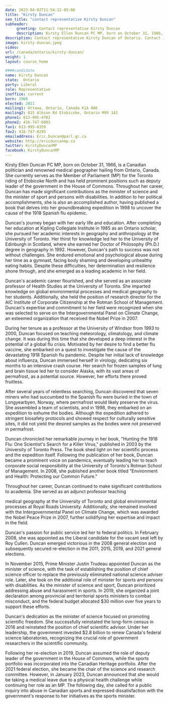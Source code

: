 ```yaml
---
date: 2023-04-02T11:54:12-05:00
title: "Kirsty Duncan"
seo_title: "contact representative Kirsty Duncan"
subheader:
     greeting: Contact representative Kirsty Duncan
     description: Kirsty Ellen Duncan PC MP, born on October 31, 1966, is a Canadian politician and renowned medical geographer hailing from Ontario, Canada.
description: Contact representative Kirsty Duncan of Ontario. Contact information for Kirsty Duncan includes email address, phone number, and mailing address.
image: kirsty-duncan.jpeg
video:
url: /canada/ontario/kirsty-duncan/
weight: 1
layout: course_home

####candidate
name: Kirsty Duncan
state:	Ontario
party: Liberal
role: Representative
inoffice: current
born: 1966
elected: 2021
mailing1: Ottawa, Ontario, Canada K1A 0A6
mailing2: 815 Albion Rd Etobicoke, Ontario M9V 1A3
phone1: 613-995-4702
phone2: 416-747-6003
fax1: 613-995-8359
fax2: 416-747-8295
emailaddress: Eric.Duncan@parl.gc.ca
website: http://ericduncanmp.ca
twitter: KirstyDuncanMP
facebook: KirstyDuncanMP
---
```


Kirsty Ellen Duncan PC MP, born on October 31, 1966, is a Canadian politician and renowned medical geographer hailing from Ontario, Canada. She currently serves as the Member of Parliament (MP) for the Toronto riding of Etobicoke North and has held prominent positions such as deputy leader of the government in the House of Commons. Throughout her career, Duncan has made significant contributions as the minister of science and the minister of sport and persons with disabilities. In addition to her political accomplishments, she is also an accomplished author, having published a book that delves into her groundbreaking expedition in 1998 to uncover the cause of the 1918 Spanish flu epidemic.

Duncan's journey began with her early life and education. After completing her education at Kipling Collegiate Institute in 1985 as an Ontario scholar, she pursued her academic interests in geography and anthropology at the University of Toronto. Her thirst for knowledge led her to the University of Edinburgh in Scotland, where she earned her Doctor of Philosophy (Ph.D.) degree in geography in 1992. However, Duncan's path to success was not without challenges. She endured emotional and psychological abuse during her time as a gymnast, facing body shaming and developing unhealthy eating habits. Despite these difficulties, her determination and resilience shone through, and she emerged as a leading academic in her field.

Duncan's academic career flourished, and she served as an associate professor of Health Studies at the University of Toronto. She imparted knowledge on global environmental processes and medical geography to her students. Additionally, she held the position of research director for the AIC Institute of Corporate Citizenship at the Rotman School of Management. Duncan's expertise and commitment to her field were recognized when she was selected to serve on the Intergovernmental Panel on Climate Change, an esteemed organization that received the Nobel Prize in 2007.

During her tenure as a professor at the University of Windsor from 1993 to 2000, Duncan focused on teaching meteorology, climatology, and climate change. It was during this time that she developed a deep interest in the potential of a global flu crisis. Motivated by her desire to find a better flu vaccine, she embarked on a quest to investigate the cause of the devastating 1918 Spanish flu pandemic. Despite her initial lack of knowledge about influenza, Duncan immersed herself in virology, dedicating six months to an intensive crash course. Her search for frozen samples of lung and brain tissue led her to consider Alaska, with its vast areas of permafrost, as a potential source. However, her efforts there proved fruitless.

After several years of relentless searching, Duncan discovered that seven miners who had succumbed to the Spanish flu were buried in the town of Longyearbyen, Norway, where permafrost would likely preserve the virus. She assembled a team of scientists, and in 1998, they embarked on an expedition to exhume the bodies. Although the expedition adhered to stringent biosafety protocols and showed respect for culturally sensitive sites, it did not yield the desired samples as the bodies were not preserved in permafrost.

Duncan chronicled her remarkable journey in her book, "Hunting the 1918 Flu: One Scientist's Search for a Killer Virus," published in 2003 by the University of Toronto Press. The book shed light on her scientific process and the expedition itself. Following the publication of her book, Duncan became a prominent voice on pandemics, eventually leading her to teach corporate social responsibility at the University of Toronto's Rotman School of Management. In 2008, she published another book titled "Environment and Health: Protecting our Common Future."

Throughout her career, Duncan continued to make significant contributions to academia. She served as an adjunct professor teaching

 medical geography at the University of Toronto and global environmental processes at Royal Roads University. Additionally, she remained involved with the Intergovernmental Panel on Climate Change, which was awarded the Nobel Peace Prize in 2007, further solidifying her expertise and impact in the field.

Duncan's passion for public service led her to federal politics. In February 2008, she was appointed as the Liberal candidate for the vacant seat left by Roy Cullen. Duncan emerged victorious in the 2008 general election and subsequently secured re-election in the 2011, 2015, 2019, and 2021 general elections.

In November 2015, Prime Minister Justin Trudeau appointed Duncan as the minister of science, with the task of establishing the position of chief science officer to replace the previously eliminated national science adviser role. Later, she took on the additional role of minister for sports and persons with disabilities. As the minister of science and sport, Duncan prioritized addressing abuse and harassment in sports. In 2019, she organized a joint declaration among provincial and territorial sports ministers to combat misconduct, and the federal budget allocated $30 million over five years to support these efforts.

Duncan's dedication as the minister of science focused on promoting scientific freedom. She successfully reinstated the long-form census in 2016 and reinstated the position of chief scientific advisor. Under her leadership, the government invested $2.8 billion to renew Canada's federal science laboratories, recognizing the crucial role of government researchers in the scientific community.

Following her re-election in 2019, Duncan assumed the role of deputy leader of the government in the House of Commons, while the sports portfolio was incorporated into the Canadian Heritage portfolio. After the 2021 federal election, she became the chair of the science and research committee. However, in January 2023, Duncan announced that she would be taking a medical leave due to a physical health challenge while continuing her role as an MP. The following day, she called for a public inquiry into abuse in Canadian sports and expressed dissatisfaction with the government's response to her initiatives as the sports minister.
